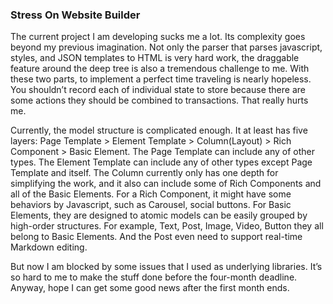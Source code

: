 ### Stress On Website Builder
The current project I am developing sucks me a lot. Its complexity goes beyond my previous imagination. Not only the parser that parses javascript, styles, and JSON templates to HTML is very hard work, the draggable feature around the deep tree is also a tremendous challenge to me. With these two parts, to implement a perfect time traveling is nearly hopeless. You shouldn’t record each of individual state to store because there are some actions they should be combined to transactions. That really hurts me.

Currently, the model structure is complicated enough. It at least has five layers: Page Template > Element Template > Column(Layout) > Rich Component > Basic Element. The Page Template can include any of other types. The Element Template can include any of other types except Page Template and itself. The Column currently only has one depth for simplifying the work, and it also can include some of Rich Components and all of the Basic Elements. For a Rich Component, it might have some behaviors by Javascript, such as Carousel, social buttons. For Basic Elements, they are designed to atomic models can be easily grouped by high-order structures. For example, Text, Post, Image, Video, Button they all belong to Basic Elements. And the Post even need to support real-time Markdown editing.

But now I am blocked by some issues that I used as underlying libraries. It’s so hard to me to make the stuff done before the four-month deadline. Anyway, hope I can get some good news after the first month ends.
